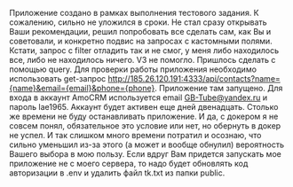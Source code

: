Приложение создано в рамках выполнения тестового задания.
К сожалению, сильно не уложился в сроки. Не стал сразу открывать Ваши рекомендации, решил попробовать все сделать сам, как Вы и советовали, и конкретно подвис на запросах с кастомными полями. Кстати, запрос с filter отладить так и не смог, у меня либо находилось все, либо не находилось ничего. V3 не помогло. Пришлось сделать с помощью query.
Для проверки работы приложения необходимо использовать get-запрос http://185.26.120.191:4333/api/contacts?name={name}&email={email}&phone={phone}. Приложение там запущено. Для входа в аккаунт AmoCRM используется email GB-Tube@yandex.ru и пароль lae1965. Аккаунт будет активен еще дней двенадцать. Столько же времени не буду останавливать приложение.
И да, с докером я не совсем понял, обязательное это условие или нет, но обернуть в докер не успел. И так слишком много времени потратил и осознаю, что сильно уменьшил из-за этого (а может и вообще обнулил) вероятность Вашего выбора в мою пользу.
Если вдруг Вам придется запускать мое приложение не с моего сервера, то надо будет обновлять код авторизации в .env и удалить файл tk.txt из папки public.
